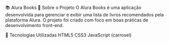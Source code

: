 📚 Alura Books
📖 Sobre o Projeto
O Alura Books é uma aplicação desenvolvida para gerenciar e exibir uma lista de livros recomendados pela plataforma Alura.
O projeto foi criado com foco em boas práticas de desenvolvimento front-end.

🚀 Tecnologias Utilizadas
HTML5
CSS3
JavaScript (carrosel)

